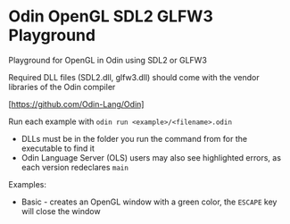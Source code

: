 # Odin OpenGL SDL2 GLFW3 Playground
Playground for OpenGL in Odin using SDL2 or GLFW3

Required DLL files (SDL2.dll, glfw3.dll) should come with the vendor libraries of the Odin compiler

[https://github.com/Odin-Lang/Odin]

Run each example with `odin run <example>/<filename>.odin`
- DLLs must be in the folder you run the command from for the executable to find it
- Odin Language Server (OLS) users may also see highlighted errors, as each version redeclares `main`

Examples:
- Basic - creates an OpenGL window with a green color, the `ESCAPE` key will close the window

